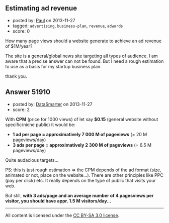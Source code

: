 ## Estimating ad revenue

- posted by: [Paul](https://stackexchange.com/users/-1/5940-paul) on 2013-11-27
- tagged: `advertising`, `business-plan`, `revenue`, `adwords`
- score: 0

<p>How many page views should a website generate to achieve an ad revenue of $1M/year?</p>

<p>The site is a general/global news site targeting all types of audience. I am aware that a precise answer can not be found. But I need a rough estimation to use as a basis for my startup business plan.</p>

<p>thank you.</p>



## Answer 51910

- posted by: [DataSmarter](https://stackexchange.com/users/-1/27274-datasmarter) on 2013-11-27
- score: 2

<p>With <strong>CPM</strong> (price for 1000 views) of let say <strong>$0.15</strong> (general website without specific/niche public) it would be:</p>

<ul>
<li><strong>1 ad per page = approximatively 7 000 M of pageviews</strong> (= 20 M pageviews/day)</li>
<li><strong>3 ads per page = approximatively 2 300 M of pageviews</strong> (= 6.5 M pageviews/day)</li>
</ul>

<p>Quite audacious targets...</p>

<p>PS: this is just rough estimation => the CPM depends of the ad format (size, animated or not, place on the website...). There are other principles like PPC (pay per click) etc. It really depends on the type of public that visits your web.</p>

<p>But still, <strong>with 3 ads/page and an average number of 4 pagesviews per visitor, you should have appr. 1.5 M visitors/day...</strong></p>




---

All content is licensed under the [CC BY-SA 3.0 license](https://creativecommons.org/licenses/by-sa/3.0/).
